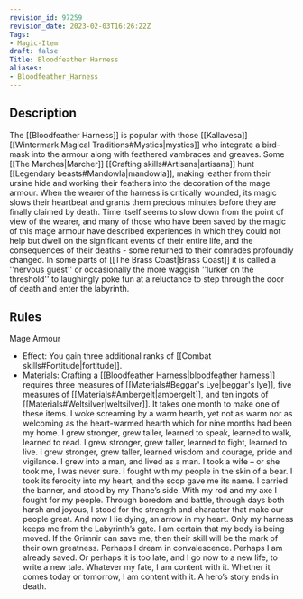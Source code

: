 ```yaml
---
revision_id: 97259
revision_date: 2023-02-03T16:26:22Z
Tags:
- Magic-Item
draft: false
Title: Bloodfeather Harness
aliases:
- Bloodfeather_Harness
---
```

## Description
The [[Bloodfeather Harness]] is popular with those [[Kallavesa]] [[Wintermark Magical Traditions#Mystics|mystics]] who integrate a bird-mask into the armour along with feathered vambraces and greaves. Some [[The Marches|Marcher]] [[Crafting skills#Artisans|artisans]] hunt [[Legendary beasts#Mandowla|mandowla]], making leather from their ursine hide and working their feathers into the decoration of the mage armour.
When the wearer of the harness is critically wounded, its magic slows their heartbeat and grants them precious minutes before they are finally claimed by death. Time itself seems to slow down from the point of view of the wearer, and many of those who have been saved by the magic of this mage armour have described experiences in which they could not help but dwell on the significant events of their entire life, and the consequences of their deaths - some returned to their comrades profoundly changed. In some parts of [[The Brass Coast|Brass Coast]] it is called a ''nervous guest'' or occasionally the more waggish ''lurker on the threshold'' to laughingly poke fun at a reluctance to step through the door of death and enter the labyrinth.
## Rules
Mage Armour
* Effect: You gain three additional ranks of [[Combat skills#Fortitude|fortitude]].
* Materials: Crafting a [[Bloodfeather Harness|bloodfeather harness]] requires three measures of [[Materials#Beggar's Lye|beggar's lye]], five measures of [[Materials#Ambergelt|ambergelt]], and ten ingots of [[Materials#Weltsilver|weltsilver]]. It takes one month to make one of these items.
I woke screaming by a warm hearth, yet not as warm nor as welcoming as the heart-warmed hearth which for nine months had been my home.
I grew stronger, grew taller, learned to speak, learned to walk, learned to read.
I grew stronger, grew taller, learned to fight, learned to live.
I grew stronger, grew taller, learned wisdom and courage, pride and vigilance.
I grew into a man, and lived as a man. I took a wife – or she took me, I was never sure.
I fought with my people in the skin of a bear. I took its ferocity into my heart, and the scop gave me its name. I carried the banner, and stood by my Thane’s side.
With my rod and my axe I fought for my people. Through boredom and battle, through days both harsh and joyous, I stood for the strength and character that make our people great. 
And now I lie dying, an arrow in my heart. Only my harness keeps me from the Labyrinth’s gate. I am certain that my body is being moved. If the Grimnir can save me, then their skill will be the mark of their own greatness.
Perhaps I dream in convalescence. Perhaps I am already saved. Or perhaps it is too late, and I go now to a new life, to write a new tale.
Whatever my fate, I am content with it. Whether it comes today or tomorrow, I am content with it.
A hero’s story ends in death.